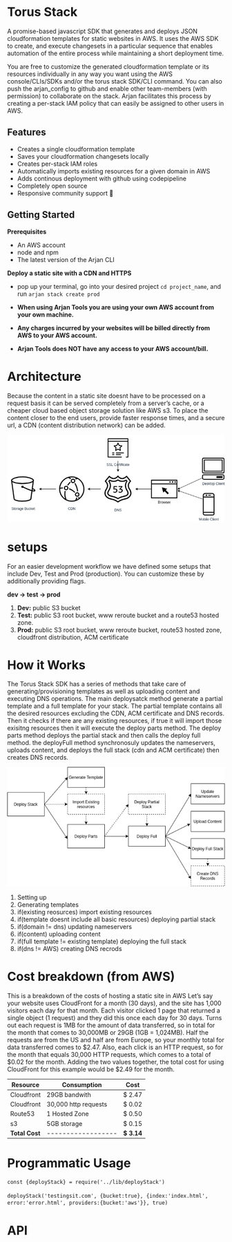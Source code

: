 # Torus Stack
A promise-based javascript SDK that generates and deploys JSON cloudformation templates for static websites in AWS. It uses the AWS SDK to create, and execute changesets in a particular sequence that enables automation of the entire process while maintaining a short deployment time.

You are free to customize the generated cloudformation template or its resources individually in any way you want using the AWS console/CLIs/SDKs and/or the torus stack SDK/CLI command. You can also push the arjan_config to github and enable other team-members (with permission) to collaborate on the stack. Arjan facilitates this process by creating a per-stack IAM policy that can easily be assigned to other users in AWS.

## Features
- Creates a single cloudformation template
- Saves your cloudformation changesets locally
- Creates per-stack IAM roles
- Automatically imports existing resources for a given domain in AWS
- Adds continous deployment with github using codepipeline
- Completely open source
- Responsive community support 🙂
## Getting Started

**Prerequisites**

- An AWS account 
- node and npm
- The latest version of the Arjan CLI

**Deploy a static site with a CDN and HTTPS** 

- pop up your terminal, go into your desired project `cd project_name`, and run `arjan stack create prod`


- **When using Arjan Tools you are using your own AWS account from your own machine.**
- **Any charges incurred by your websites will be billed directly from AWS to your AWS account.**
- **Arjan Tools does NOT have any access to your AWS account/bill.**


# Architecture

Because the content in a static site doesnt have to be processed on a request basis it can be served completely from a server’s cache, or a cheaper cloud based object storage solution like AWS s3. To place the content closer to the end users, provide faster response times, and a secure url, a CDN (content distribution network) can be added.

![The CDN fetches contet from the origin (s3 bucket) and distributes it to several edge locations scattered around the globe.](img/jam_stack_architecture.png)

# setups

For an easier development workflow we have defined some setups that include Dev, Test and Prod (production). You can customize these by additionally providing flags.

**dev → test → prod**


1. **Dev:** public S3 bucket
2. **Test:** public S3 root bucket, www reroute bucket and a route53 hosted zone.
3. **Prod:** public S3 root bucket, www reroute bucket, route53 hosted zone, cloudfront distribution, ACM certificate
# How it Works

The Torus Stack SDK has a series of methods that take care of generating/provisioning templates as well as uploading content and executing DNS operations. The main deploysatck method generate a partial template and  a full template for your stack. The partial template contains all the desired resources excluding the CDN, ACM certificate and DNS records. Then it checks if there are any existing resources, if true it will import those exisitng resources then it will execute the deploy parts method. The deploy parts method deploys the partial stack and then calls the deploy full method. the deployFull method synchronosuly updates the nameservers, uploads content, and deploys the full stack (cdn and ACM certificate) then creates DNS records.

![](img/how-torus-stack-works.png)

1. Setting up
2. Generating templates
3. if(existing reosurces) import existing resources
4. if(template doesnt include all basic resources) deploying partial stack
5. if(domain != dns) updating nameservers
6. if(content) uploading content
7. if(full template != existing template) deploying the full stack
8. if(dns != AWS) creating DNS recrods
# Cost breakdown (from AWS)

This is a breakdown of the costs of hosting a static site in AWS
Let’s say your website uses CloudFront for a month (30 days), and the site has 1,000 visitors each day for that month. Each visitor clicked 1 page that returned a single object (1 request) and they did this once each day for 30 days. Turns out each request is 1MB for the amount of data transferred, so in total for the month that comes to 30,000MB or 29GB (1GB = 1,024MB). Half the requests are from the US and half are from Europe, so your monthly total for data transferred comes to $2.47. Also, each click is an HTTP request, so for the month that equals 30,000 HTTP requests, which comes to a total of $0.02 for the month. Adding the two values together, the total cost for using CloudFront for this example would be $2.49 for the month.

| **Resource**   | **Consumption**      | **Cost**   |
| -------------- | -------------------- | ---------- |
| Cloudfront     | 29GB bandwith        | $ 2.47     |
| Cloudfront     | 30,000 http requests | $ 0.02     |
| Route53        | 1 Hosted Zone        | $ 0.50     |
| s3             | 5GB storage          | $ 0.15     |
| **Total Cost** | ------------------   | **$ 3.14** |


# Programmatic Usage
    const {deployStack} = require('../lib/deployStack')
    
    deployStack('testingsit.com', {bucket:true}, {index:'index.html', error:'error.html', providers:{bucket:'aws'}}, true)


# API
